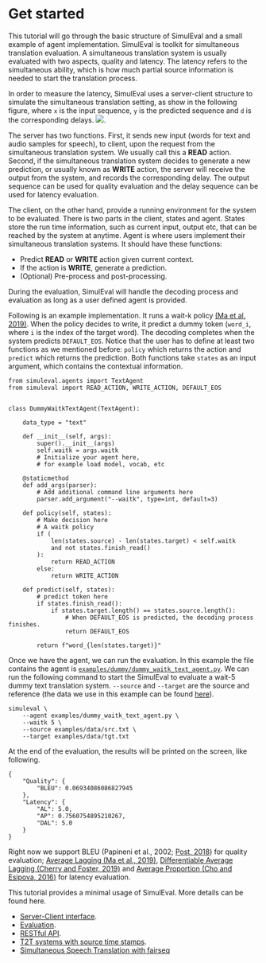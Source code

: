 # Get started

This tutorial will go through the basic structure of SimulEval and a small example of agent implementation. SimulEval is toolkit for simultaneous translation evaluation. A simultaneous translation system is usually evaluated with two aspects, quality and latency. The latency refers to the simultaneous ability, which is how much partial source information is needed to start the translation process.

In order to measure the latency, SimulEval uses a server-client structure to simulate the simultaneous translation setting, as show in the following figure, where `x` is the input sequence, `y` is the predicted sequence and `d` is the corresponding delays.
![](architecture.png).

The server has two functions.
First, it sends new input (words for text and audio samples for speech), to client, upon the request from the simultaneous translation system.
We usually call this a **READ** action.
Second, if the simultaneous translation system decides to generate a new prediction, or usually known as **WRITE** action, the server will receive the output from the system, and records the corresponding delay.
The output sequence can be used for quality evaluation and the delay sequence can be used for latency evaluation.

The client, on the other hand, provide a running environment for the system to be evaluated.
There is two parts in the client, states and agent.
States store the run time information, such as current input, output etc,
that can be reached by the system at anytime.
Agent is where users implement their simultaneous translation systems.
It should have these functions:
- Predict **READ** or **WRITE** action given current context.
- If the action is **WRITE**, generate a prediction.
- (Optional) Pre-process and post-processing.

During the evaluation, SimulEval will handle the decoding process and evaluation as long as a user defined agent is provided.

Following is an example implementation. It runs a wait-k policy [(Ma et al, 2019)](https://www.aclweb.org/anthology/P19-1289.pdf). When the policy decides to write, it predict a dummy token (`word_i`, where `i` is the index of the target word). The decoding completes when the system predicts `DEFAULT_EOS`.
Notice that the user has to define at least two functions as we mentioned before: `policy` which returns the action and `predict` which returns the prediction.
Both functions take `states` as an input argument, which contains the contextual information.
```
from simuleval.agents import TextAgent
from simuleval import READ_ACTION, WRITE_ACTION, DEFAULT_EOS


class DummyWaitkTextAgent(TextAgent):

    data_type = "text"

    def __init__(self, args):
        super().__init__(args)
        self.waitk = args.waitk
        # Initialize your agent here,
		# for example load model, vocab, etc

    @staticmethod
    def add_args(parser):
        # Add additional command line arguments here
        parser.add_argument("--waitk", type=int, default=3)

    def policy(self, states):
        # Make decision here
		# A waitk policy
        if (
			len(states.source) - len(states.target) < self.waitk
			and not states.finish_read()
		):
            return READ_ACTION
        else:
            return WRITE_ACTION

    def predict(self, states):
        # predict token here
        if states.finish_read():
            if states.target.length() == states.source.length():
				# When DEFAULT_EOS is predicted, the decoding process finishes.
                return DEFAULT_EOS

        return f"word_{len(states.target)}"
```

Once we have the agent, we can run the evaluation.
In this example the file contains the agent is [`examples/dummy/dummy_waitk_text_agent.py`](../examples/dummy/dummy_waitk_text_agent.py).
We can run the following command to start the SimulEval to evaluate a wait-5 dummy text translation system. `--source` and `--target` are the source and reference (the data we use in this example can be found [here](../examples/data)).
```
simuleval \
	--agent examples/dummy_waitk_text_agent.py \
	--waitk 5 \
	--source examples/data/src.txt \
	--target examples/data/tgt.txt
```

At the end of the evaluation, the results will be printed on the screen, like following.
```
{
    "Quality": {
        "BLEU": 0.06934086086827945
    },
    "Latency": {
        "AL": 5.0,
        "AP": 0.7560754895210267,
        "DAL": 5.0
    }
}
```
Right now we support BLEU (Papineni et al., 2002; [Post, 2018](https://www.aclweb.org/anthology/W18-6319/)) for quality evaluation; [Average Lagging (Ma et al., 2019)](https://www.aclweb.org/anthology/P19-1289.pdf), [Differentiable Average Lagging (Cherry and Foster, 2019)](https://arxiv.org/abs/1906.00048) and [Average Proportion (Cho and Esipova, 2016)](https://arxiv.org/abs/1606.02012) for latency evaluation.

This tutorial provides a minimal usage of SimulEval.
More details can be found here.
- [Server-Client interface](./server_client.md).
- [Evaluation](./evaluation.md).
- [RESTful API](./restful_api.md).
- [T2T systems with source time stamps](./timestamps.md).
- [Simultaneous Speech Translation with fairseq](https://github.com/pytorch/fairseq/blob/master/examples/speech_to_text/docs/simulst_mustc_example.md)
